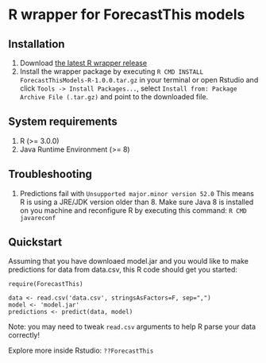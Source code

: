 # R wrapper for ForecastThis models

## Installation
1. Download [the latest R wrapper release](https://github.com/ForecastThis/ModelWrappers/releases/download/1.0.0/ForecastThisModels-R-1.0.0.tar.gz)
2. Install the wrapper package by executing `R CMD INSTALL ForecastThisModels-R-1.0.0.tar.gz` in your terminal or open Rstudio and click `Tools -> Install Packages...`, select `Install from: Package Archive File (.tar.gz)` and point to the downloaded file.

## System requirements
1. R (>= 3.0.0)
2. Java Runtime Environment (>= 8)

## Troubleshooting
1. Predictions fail with `Unsupported major.minor version 52.0`
This means R is using a JRE/JDK version older than 8. Make sure Java 8 is installed on you machine and reconfigure R by executing this command: `R CMD javareconf`

## Quickstart
Assuming that you have downloaed model.jar and you would like to make predictions for data from data.csv, this R code should get you started:
```
require(ForecastThis)

data <- read.csv('data.csv', stringsAsFactors=F, sep=",")
model <- 'model.jar'
predictions <- predict(data, model)
```
Note: you may need to tweak `read.csv` arguments to help R parse your data correctly!

Explore more inside Rstudio: `??ForecastThis`
